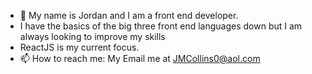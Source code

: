 - 👋 My name is Jordan and I am a front end developer.
- I have the basics of the big three front end languages down but I am always looking to improve my skills
- ReactJS is my current focus.
- 📫 How to reach me: My Email me at JMCollins0@aol.com
<!---
Jordan-Collins5/Jordan-Collins5 is a ✨ special ✨ repository because its `README.md` (this file) appears on your GitHub profile.
You can click the Preview link to take a look at your changes.
--->
